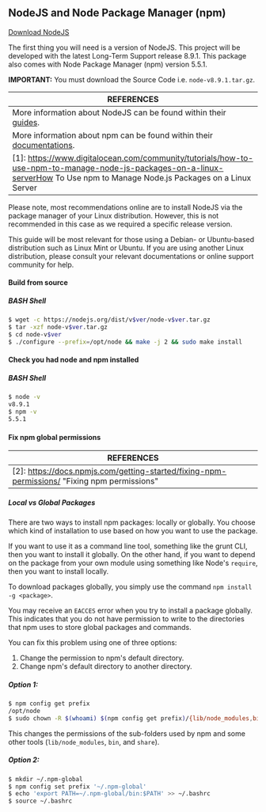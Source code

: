 ## NodeJS and Node Package Manager (npm)

[Download NodeJS](https://nodejs.org/en/download/)

The first thing you will need is a version of NodeJS. This project will be developed with the latest Long-Term Support release 8.9.1. This package also comes with Node Package Manager (npm) version 5.5.1. 

__IMPORTANT:__ You must download the Source Code i.e. `node-v8.9.1.tar.gz`.

| REFERENCES                               |
| ---------------------------------------- |
| More information about NodeJS can be found within their [guides](https://nodejs.org/en/docs/guides/). |
| More information about npm can be found within their [documentations](https://docs.npmjs.com/). |
| [1]: https://www.digitalocean.com/community/tutorials/how-to-use-npm-to-manage-node-js-packages-on-a-linux-serverHow To Use npm to Manage Node.js Packages on a Linux Server |

Please note, most recommendations online are to install NodeJS via the package manager of your Linux distribution. However, this is not recommended in this case as we required a specific release version. 

This guide will be most relevant for those using a Debian- or Ubuntu-based distribution such as Linux Mint or Ubuntu. If you are using another Linux distribution, please consult your relevant documentations or online support community for help. 



#### Build from source

##### BASH Shell

```bash
$ wget -c https://nodejs.org/dist/v$ver/node-v$ver.tar.gz
$ tar -xzf node-v$ver.tar.gz
$ cd node-v$ver
$ ./configure --prefix=/opt/node && make -j 2 && sudo make install
```


#### Check you had node and npm installed

##### BASH Shell

```bash
$ node -v
v8.9.1
$ npm -v
5.5.1
```



#### Fix npm global permissions 

| REFERENCES                               |
| ---------------------------------------- |
| [2]: https://docs.npmjs.com/getting-started/fixing-npm-permissions/ "Fixing npm permissions" |



##### Local vs Global Packages

There are two ways to install npm packages: locally or globally. You choose which kind of installation to use based on how you want to use the package.

If you want to use it as a command line tool, something like the grunt CLI, then you want to install it globally. On the other hand, if you want to depend on the package from your own module using something like Node's `require`, then you want to install locally.

To download packages globally, you simply use the command `npm install -g <package>`.

You may receive an `EACCES` error when you try to install a package globally. This indicates that you do not have permission to write to the directories that npm uses to store global packages and commands.

You can fix this problem using one of three options:

1. Change the permission to npm's default directory.
2. Change npm's default directory to another directory.



##### Option 1: 

```bash
$ npm config get prefix
/opt/node
$ sudo chown -R $(whoami) $(npm config get prefix)/{lib/node_modules,bin,share}
```

This changes the permissions of the sub-folders used by npm and some other tools (`lib/node_modules`, `bin`, and `share`).



##### Option 2:

```bash
$ mkdir ~/.npm-global
$ npm config set prefix '~/.npm-global'
$ echo 'export PATH=~/.npm-global/bin:$PATH' >> ~/.bashrc
$ source ~/.bashrc
```

